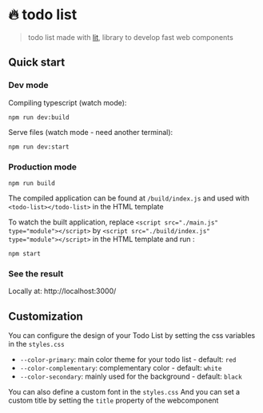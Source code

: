 # 🔥 todo list

> todo list made with [lit](https://lit.dev/), library to develop fast web components

## Quick start

### Dev mode

Compiling typescript (watch mode):

```
npm run dev:build
```

Serve files (watch mode - need another terminal):

```
npm run dev:start
```

### Production mode

```
npm run build
```

The compiled application can be found at `/build/index.js` and used with `<todo-list></todo-list>` in the HTML template

To watch the built application, replace `<script src="./main.js" type="module"></script>` by `<script src="./build/index.js" type="module"></script>` in the HTML template and run :

```
npm start
```

### See the result

Locally at: http://localhost:3000/

## Customization

You can configure the design of your Todo List by setting the css variables in the `styles.css`

- `--color-primary`: main color theme for your todo list - default: `red`
- `--color-complementary`: complementary color - default: `white`
- `--color-secondary`: mainly used for the background - default: `black`

You can also define a custom font in the `styles.css`
And you can set a custom title by setting the `title` property of the webcomponent
